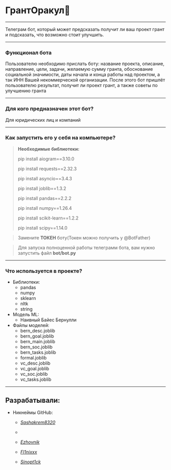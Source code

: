 # ГрантОракул👾
***
Телеграм бот, который может предсказать получит ли ваш проект грант и подсказать, что возможно стоит улучшить.
***
### Функционал бота

Пользователю необходимо прислать боту: название проекта, описание, направление, цели, задачи, желаемую сумму гранта, обоснование социальной значимости, даты начала и конца работы над проектом, а так ИНН Вашей некоммерческой организации. 
После этого бот пришлёт пользователю результат, получит ли проект грант, а также советы по улучшению гранта
***
### Для кого предназначен этот бот?

Для юридических лиц и компаний
***
### Как запустить его у себя на компьютере?
> **Необходимые библиотеки:**
>
> pip install aiogram==3.10.0
> 
> pip install requests==2.32.3
> 
> pip install asyncio==3.4.3
> 
> pip install joblib==1.3.2
> 
> pip install pandas==2.2.2
> 
> pip install numpy==1.26.4
> 
> pip install scikit-learn==1.2.2
> 
> pip install scipy==1.14.0


> Замените **ТОКЕН** боту(Токен можно получить у @BotFather)

> Для запуска полноценной работы телеграмм бота, вам нужно запустить файл **bot/bot.py**
***
### Что используется в проекте?

- Библиотеки:
  - pandas
  - numpy
  - sklearn
  - nltk
  - string
- Модель ML:
  - Наивный Байес Бернулли
- Файлы моделей:
  - bern_desc.joblib
  - bern_goal.joblib
  - bern_main.joblib
  - bern_soc.joblib
  - bern_tasks.joblib
  - formal.joblib
  - vc_desc.joblib
  - vc_goal.joblib
  - vc_soc.joblib
  - vc_tasks.joblib
***
## Разрабатывали:
- Никнеймы GitHub:
  - [*Sashakrem8320*](https://github.com/Sashakrem8320)
  - 
  - [*Ezhovnik*](https://github.com/Ezhovnik)

  - [*Fl1nixxx*](https://github.com/Fl1nixxx)

  - [*Sinopt1ck*](https://github.com/Sinopt1ck)
